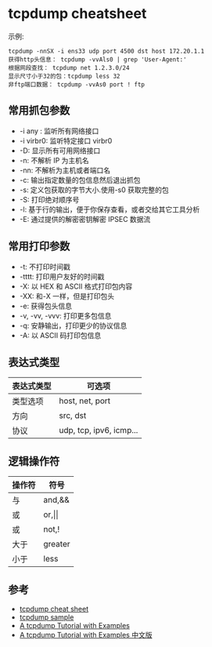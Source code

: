 # tcpdump cheatsheet

示例:

```
tcpdump -nnSX -i ens33 udp port 4500 dst host 172.20.1.1
获得http头信息： tcpdump -vvAls0 | grep 'User-Agent:'
根据网段查找： tcpdump net 1.2.3.0/24
显示尺寸小于32的包：tcpdump less 32
非ftp端口数据： tcpdump -vvAs0 port ! ftp
```

## 常用抓包参数

- -i any : 监听所有网络接口
- -i virbr0: 监听特定接口 virbr0
- -D: 显示所有可用网络接口
- -n: 不解析 IP 为主机名
- -nn: 不解析为主机或者端口名
- -c: 输出指定数量的包信息然后退出抓包
- -s: 定义包获取的字节大小.使用-s0 获取完整的包
- -S: 打印绝对顺序号
- -l: 基于行的输出，便于你保存查看，或者交给其它工具分析
- -E: 通过提供的解密密钥解密 IPSEC 数据流

## 常用打印参数

- -t: 不打印时间戳
- -tttt: 打印用户友好的时间戳
- -X: 以 HEX 和 ASCII 格式打印包内容
- -XX: 和-X 一样，但是打印包头
- -e: 获得包头信息
- -v, -vv, -vvv: 打印更多包信息
- -q: 安静输出，打印更少的协议信息
- -A: 以 ASCII 码打印包信息

## 表达式类型

| 表达式类型 | 可选项                  |
| ---------- | ----------------------- |
| 类型选项   | host, net, port         |
| 方向       | src, dst                |
| 协议       | udp, tcp, ipv6, icmp... |

## 逻辑操作符

| 操作符 | 符号    |
| ------ | ------- |
| 与     | and,&&  |
| 或     | or,\|\| |
| 或     | not,!   |
| 大于   | greater |
| 小于   | less    |

## 参考

- [tcpdump cheat sheet](https://www.comparitech.com/net-admin/tcpdump-cheat-sheet/)
- [tcpdump sample](https://gist.github.com/jforge/27962c52223ea9b8003b22b8189d93fb)
- [A tcpdump Tutorial with Examples](https://danielmiessler.com/study/tcpdump/)
- [A tcpdump Tutorial with Examples 中文版](https://colobu.com/2019/07/16/a-tcpdump-tutorial-with-examples/)
